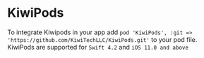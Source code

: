 # KiwiPods

To integrate Kiwipods in your app add `pod 'KiwiPods', :git => 'https://github.com/KiwiTechLLC/KiwiPods.git'` to your pod file.   
KiwiPods are supported for `Swift 4.2` and `iOS 11.0 and above`
